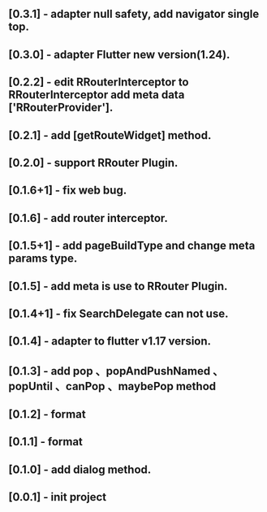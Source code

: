 ## [0.3.1] - adapter null safety, add navigator single top.

## [0.3.0] - adapter Flutter new version(1.24).

## [0.2.2] - edit RRouterInterceptor to RRouterInterceptor add meta data ['RRouterProvider'].

## [0.2.1] - add [getRouteWidget] method.

## [0.2.0] - support RRouter Plugin.

## [0.1.6+1] - fix web bug.

## [0.1.6] - add router interceptor.

## [0.1.5+1] - add pageBuildType and change meta params type.

## [0.1.5] - add meta is use to RRouter Plugin.

## [0.1.4+1] - fix SearchDelegate can not use.

## [0.1.4] - adapter to flutter v1.17 version.

## [0.1.3] - add pop 、popAndPushNamed 、popUntil 、canPop 、maybePop method

## [0.1.2] - format

## [0.1.1] - format

## [0.1.0] - add dialog method.

## [0.0.1] - init project
